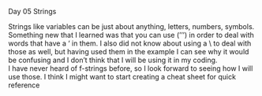 Day 05 Strings

Strings like variables can be just about anything, letters, numbers, symbols.  Something new that I learned was that you can use (’’’) in order to deal with words that have a ‘ in them.  I also did not know about using a \ to deal with those as well, but having used them in the example I can see why it would be confusing and I don’t think that I will be using it in my coding.  
I have never heard of f-strings before, so I look forward to seeing how I will use those.  I think I might want to start creating a cheat sheet for quick reference
